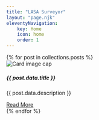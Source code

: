 ```yaml
---
title: "LASA Surveyor"
layout: "page.njk"
eleventyNavigation:
    key: Home
    icon: home
    order: 1
---
```

<div class="container">
<div class="card-deck">
{% for post in collections.posts %}
<div class="card">
<img class="card-img-top thumbnail-preview" src="{{ post.data.thumbnail | url }}" alt="Card image cap">
<div class="card-body">
    <h5 class="card-title">{{ post.data.title }}</h5>
    <p class="card-text">{{ post.data.description }}</p>
    <a href="{{ post.url | url }}" class="btn btn-primary rounded">Read More</a>
</div>
</div>
{% endfor %}
</div>
</div>